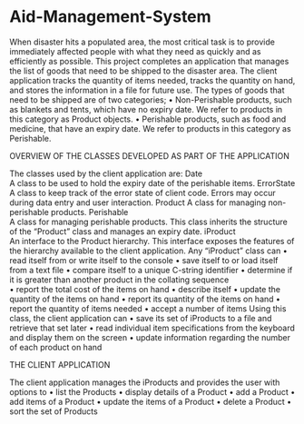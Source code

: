# Aid-Management-System
When disaster hits a populated area, the most critical task is to provide immediately affected people with what they need as quickly and as efficiently as possible.
This project completes an application that manages the list of goods that need to be shipped to the disaster area. The client application tracks the quantity of items needed, tracks the quantity on hand, and stores the information in a file for future use. 
The types of goods that need to be shipped are of two categories; 
•	Non-Perishable products, such as blankets and tents, which have no expiry date. We refer to products in this category as Product objects.
•	Perishable products, such as food and medicine, that have an expiry date. We refer to products in this category as Perishable. 


OVERVIEW OF THE CLASSES DEVELOPED AS PART OF THE APPLICATION

The classes used by the client application are:
Date	
A class to be used to hold the expiry date of the perishable items.
ErrorState	
A class to keep track of the error state of client code. Errors may occur during data entry and user interaction.
Product	
A class for managing non-perishable products.
Perishable	
A class for managing perishable products. This class inherits the structure of the “Product” class and manages an expiry date.
iProduct	
An interface to the Product hierarchy. This interface exposes the features of the hierarchy available to the client application. Any “iProduct” class can
•	read itself from or write itself to the console
•	save itself to or load itself from a text file
•	compare itself to a unique C-string identifier
•	determine if it is greater than another product in the collating sequence  
•	report the total cost of the items on hand
•	describe itself
•	update the quantity of the items on hand
•	report its quantity of the items on hand
•	report the quantity of items needed
•	accept a number of items
Using this class, the client application can 
•	save its set of iProducts to a file and retrieve that set later
•	read individual item specifications from the keyboard and display them on the screen
•	update information regarding the number of each product on hand 

THE CLIENT APPLICATION

The client application manages the iProducts and provides the user with options to 
•	list the Products
•	display details of a Product
•	add a Product
•	add items of a Product
•	update the items of a Product
•	delete a Product
•	sort the set of Products
